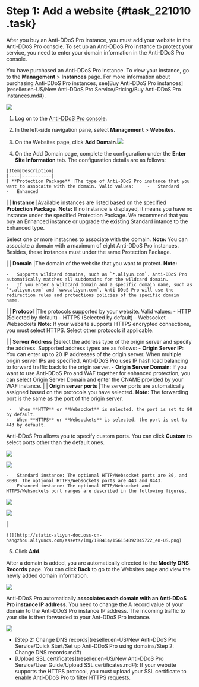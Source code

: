 # Step 1: Add a website {#task_221010 .task}

After you buy an Anti-DDoS Pro instance, you must add your website in the Anti-DDoS Pro console. To set up an Anti-DDoS Pro instance to protect your service, you need to enter your domain information in the Anti-DDoS Pro console.

You have purchased an Anti-DDoS Pro instance. To view your instance, go to the **Management** \> **Instances** page. For more information about purchasing Anti-DDoS Pro instances, see[Buy Anti-DDoS Pro instances](reseller.en-US/New Anti-DDoS Pro Service/Pricing/Buy Anti-DDoS Pro instances.md#).

![](http://static-aliyun-doc.oss-cn-hangzhou.aliyuncs.com/assets/img/188414/156154091945786_en-US.png)

1.   Log on to the [Anti-DDoS Pro console](https://partners-yundunnext.console.aliyun.com/?p=ddoscoo#/domain). 
2.   In the left-side navigation pane, select **Management** \> **Websites**. 
3.   On the Websites page, click **Add Domain**.![](http://static-aliyun-doc.oss-cn-hangzhou.aliyuncs.com/assets/img/188414/156154092045721_en-US.png)

  
4.   On the Add Domain page, complete the configuration under the **Enter Site Information** tab. The configuration details are as follows: 

    |Item|Description|
    |----|-----------|
    | **Protection Package** |The type of Anti-DDoS Pro instance that you want to assocaite with the domain. Valid values:     -   Standard
    -   Enhanced
 |
    | **Instance** |Available instances are listed based on the specified **Protection Package**. **Note:** If no instance is displayed, it means you have no instance under the specified Protection Package. We recommend that you buy an Enhanced instance or upgrade the existing Standard intance to the Enhanced type.

 Select one or more instacnes to associate with the domain. **Note:** You can associate a domain with a maximum of eight Anti-DDoS Pro instances. Besides, these instances must under the same Protection Package.

 |
    | **Domain** |The domain of the website that you want to protect. **Note:** 

    -   Supports wildcard domains, such as `*.aliyun.com`. Anti-DDoS Pro automatically matches all subdomains for the wildcard domain.
    -   If you enter a wildcard domain and a specific domain name, such as `*.aliyun.com` and `www.aliyun.com`, Anti-DDoS Pro will use the redirection rules and protections policies of the specific domain name.
 |
    | **Protocol** |The protocols supported by your website. Valid values:     -   HTTP \(Selected by default\)
    -   HTTPS \(Selected by default\)
    -   Websocket
    -   Websockets
 **Note:** If your website supports HTTPS encrypted connections, you must select HTTPS. Select other protocols if applicable.

 |
    | **Server Address** |Select the address type of the origin server and specify the address. Supported address types are as follows:     -    **Origin Server IP**: You can enter up to 20 IP addresses of the origin server. When multiple origin server IPs are specified, Anti-DDoS Pro uses IP hash load balancing to forward traffic back to the origin server.
    -    **Origin Server Domain**: If you want to use Anti-DDoS Pro and WAF together for enhanced protection, you can select Origin Server Domain and enter the CNAME provided by your WAF instance.
 |
    | **Origin server ports** |The server ports are automatically assigned based on the protocols you have selected. **Note:** The forwarding port is the same as the port of the origin server.

     -   When **HTTP** or **Websocket** is selected, the port is set to 80 by default.
    -   When **HTTPS** or **Websockets** is selected, the port is set to 443 by default.
 Anti-DDoS Pro allows you to specify custom ports. You can click **Custom** to select ports other than the default ones.

![](http://static-aliyun-doc.oss-cn-hangzhou.aliyuncs.com/assets/img/188414/156154092045781_en-US.png)

![](http://static-aliyun-doc.oss-cn-hangzhou.aliyuncs.com/assets/img/188414/156154092045782_en-US.png)

    -   Standard instance: The optional HTTP/Websocket ports are 80, and 8080. The optional HTTPS/Websockets ports are 443 and 8443.
    -   Enhanced instance: The optional HTTP/Websocket and HTTPS/Websockets port ranges are described in the following figures.

![](http://static-aliyun-doc.oss-cn-hangzhou.aliyuncs.com/assets/img/188414/156154092045783_en-US.png)

![](http://static-aliyun-doc.oss-cn-hangzhou.aliyuncs.com/assets/img/188414/156154092049775_en-US.png)

 |

    ![](http://static-aliyun-doc.oss-cn-hangzhou.aliyuncs.com/assets/img/188414/156154092045722_en-US.png)

5.   Click **Add**. 

After a domain is added, you are automatically directed to the **Modify DNS Records** page. You can click **Back** to go to the Websites page and view the newly added domain information.

![](http://static-aliyun-doc.oss-cn-hangzhou.aliyuncs.com/assets/img/188414/156154092045724_en-US.png)

Anti-DDoS Pro automatically **associates each domain with an Anti-DDoS Pro instance IP address**. You need to change the A record value of your domain to the Anti-DDoS Pro instance IP address. The incoming traffic to your site is then forwarded to your Ant-DDoS Pro Instance.

![](http://static-aliyun-doc.oss-cn-hangzhou.aliyuncs.com/assets/img/188414/156154092045725_en-US.png)

-    [Step 2: Change DNS records](reseller.en-US/New Anti-DDoS Pro Service/Quick Start/Set up Anti-DDoS Pro using domains/Step 2: Change DNS records.md#) 
-    [Upload SSL certificates](reseller.en-US/New Anti-DDoS Pro Service/User Guide/Upload SSL certificates.md#): If your website supports the HTTPS protocol, you must upload your SSL certificate to enable Anti-DDoS Pro to filter HTTPS requests.

